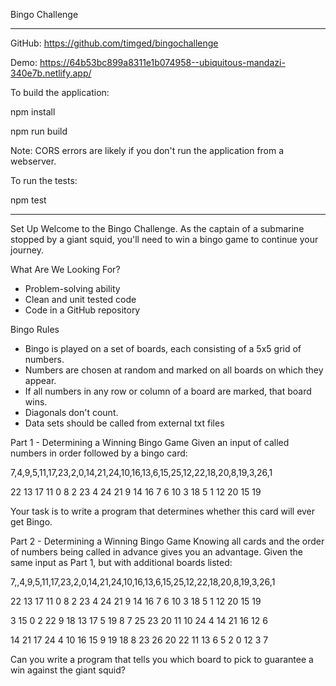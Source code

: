 Bingo Challenge

-----------------------------

GitHub: https://github.com/timged/bingochallenge

Demo: https://64b53bc899a8311e1b074958--ubiquitous-mandazi-340e7b.netlify.app/

To build the application:

npm install

npm run build

Note: CORS errors are likely if you don't run the application from a webserver. 

To run the tests:

npm test

-----------------------------

Set Up
Welcome to the Bingo Challenge. As the captain of a submarine stopped by a giant squid, you'll need to win a bingo game to continue your
journey.

What Are We Looking For?
- Problem-solving ability
- Clean and unit tested code
- Code in a GitHub repository

Bingo Rules
- Bingo is played on a set of boards, each consisting of a 5x5 grid of numbers.
- Numbers are chosen at random and marked on all boards on which they appear.
- If all numbers in any row or column of a board are marked, that board wins.
- Diagonals don't count.
- Data sets should be called from external txt files

Part 1 - Determining a Winning Bingo Game
Given an input of called numbers in order followed by a bingo card:

7,4,9,5,11,17,23,2,0,14,21,24,10,16,13,6,15,25,12,22,18,20,8,19,3,26,1

22 13 17 11 0
8 2 23 4 24
21 9 14 16 7
6 10 3 18 5
1 12 20 15 19

Your task is to write a program that determines whether this card will ever get Bingo.

Part 2 - Determining a Winning Bingo Game
Knowing all cards and the order of numbers being called in advance gives you an advantage. Given the same input as Part 1, but with
additional boards listed:

7,,4,9,5,11,17,23,2,0,14,21,24,10,16,13,6,15,25,12,22,18,20,8,19,3,26,1

22 13 17 11 0
8 2 23 4 24
21 9 14 16 7
6 10 3 18 5
1 12 20 15 19

3 15 0 2 22
9 18 13 17 5
19 8 7 25 23
20 11 10 24 4
14 21 16 12 6

14 21 17 24 4
10 16 15 9 19
18 8 23 26 20
22 11 13 6 5
 2 0 12 3 7

 Can you write a program that tells you which board to pick to guarantee a win against the giant squid?

